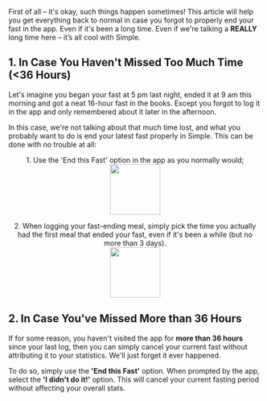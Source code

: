 First of all – it's okay, such things happen sometimes! This article will help you get everything back to normal in case you forgot to properly end your fast in the app. Even if it's been a long time. Even if we're talking a **REALLY** long time here – it’s all cool with Simple.

## 1. In Case You Haven't Missed Too Much Time (<36 Hours)

Let's imagine you began your fast at 5 pm last night, ended it at 9 am this morning and got a neat 16-hour fast in the books. Except you forgot to log it in the app and only remembered about it later in the afternoon.

In this case, we're not talking about that much time lost, and what you probably want to do is end your latest fast properly in Simple. This can be done with no trouble at all:

<p align="center"> 1. Use the 'End this Fast' option in the app as you normally would; <br/>
  <img width="100" src="https://dkea7qxfae4ft.cloudfront.net/kb/End+this+.png">
</p>  

<p align="center"> 2. When logging your fast-ending meal, simply pick the time you actually had the first meal that ended your fast, even if it's been a while (but no more than 3 days). <br/>
  <img width="100" src="https://dkea7qxfae4ft.cloudfront.net/kb/backintime.jpg">
</p>  

## 2. In Case You've Missed More than 36 Hours
If for some reason, you haven't visited the app for **more than 36 hours** since your last log, then you can simply cancel your current fast without attributing it to your statistics. We'll just forget it ever happened.

To do so, simply use the **'End this Fast'** option. When prompted by the app, select the **'I didn't do it!'** option. This will cancel your current fasting period without affecting your overall stats.